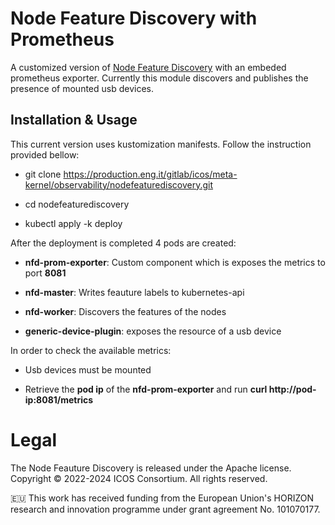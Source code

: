 # Node Feature Discovery with Prometheus

  

A customized version of [Node Feature Discovery](https://kubernetes-sigs.github.io/node-feature-discovery/v0.14/get-started/) with an embeded prometheus exporter. Currently this module discovers and publishes the presence of mounted usb devices.

  
  

## Installation & Usage

This current version uses kustomization manifests. Follow the instruction provided bellow:

  

- git clone https://production.eng.it/gitlab/icos/meta-kernel/observability/nodefeaturediscovery.git

- cd nodefeaturediscovery

- kubectl apply -k deploy

  

After the deployment is completed 4 pods are created:

- **nfd-prom-exporter**: Custom component which is exposes the metrics to port **8081**

- **nfd-master**: Writes feauture labels to kubernetes-api

- **nfd-worker**: Discovers the features of the nodes
- **generic-device-plugin**: exposes the resource of a usb device
  

In order to check the available metrics:

  

- Usb devices must be mounted

- Retrieve the **pod ip** of the **nfd-prom-exporter** and run **curl http://pod-ip:8081/metrics**

# Legal
The Node Feauture Discovery is released under the Apache license.
Copyright © 2022-2024  ICOS Consortium. All rights reserved.

🇪🇺 This work has received funding from the European Union's HORIZON research and innovation programme under grant agreement No. 101070177.



